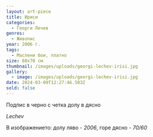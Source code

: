 ```yaml
---
layout: art-piece
title: Ириси
categories:
  - Георги Лечев
genres:
  - Живопис
year: 2006 г.
tags:
  - Маслени бои, платно
size: 60х70 см
thumbnail: /images/uploads/georgi-lechev-irisi.jpg
gallery:
  - image: /images/uploads/georgi-lechev-irisi.jpg
date: 2024-03-09T12:27:46.503Z
sold: false
---
```

Подпис в черно с четка долу в дясно

 *Lechev*

В изображението: долу ляво - *2006*, горе дясно - *70/60*
